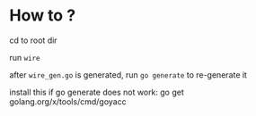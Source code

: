 # How to ?

cd to root dir

run ```wire```

after ```wire_gen.go``` is generated, run ```go generate``` to re-generate it

install this if go generate does not work:
go get golang.org/x/tools/cmd/goyacc